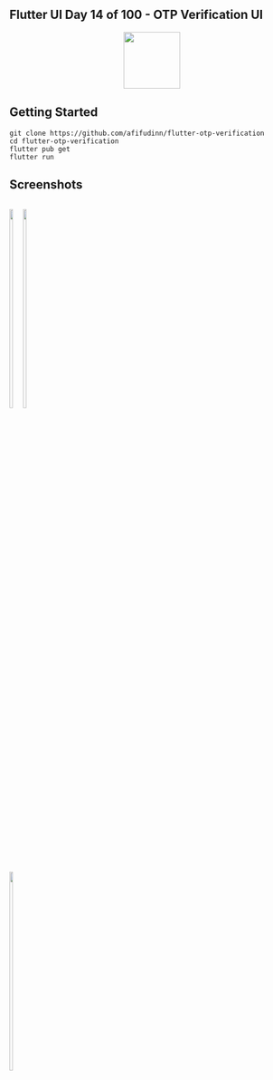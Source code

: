 ## Flutter UI Day 14 of 100 - OTP Verification UI

<p align="center">
  <img src="https://avatars.githubusercontent.com/u/94339143?v=4" width=100/>
</p>

## Getting Started

```
git clone https://github.com/afifudinn/flutter-otp-verification
cd flutter-otp-verification
flutter pub get
flutter run
```

## Screenshots

<p style="float: left;">
  <img src="https://github.com/afifudinx/Flutter-Example/Old/flutter-otp-verification/blob/main/screenshots/1.png" width="30%"/>
  <img src="https://github.com/afifudinx/Flutter-Example/Old/flutter-otp-verification/blob/main/screenshots/2.png" width="30%"/>
  <img src="https://github.com/afifudinx/Flutter-Example/Old/flutter-otp-verification/blob/main/screenshots/3.png" width="30%"/>
</p>
